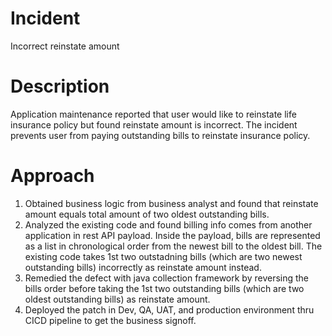 # Incident
Incorrect reinstate amount

# Description

Application maintenance reported that user would like to reinstate life insurance policy but found reinstate amount is incorrect. The incident prevents user from paying outstanding bills to reinstate insurance policy.

# Approach

1. Obtained business logic from business analyst and found that reinstate amount equals total amount of two oldest outstanding bills.
2. Analyzed the existing code and found billing info comes from another application in rest API payload. Inside the payload, bills are represented as a list in chronological order from the newest bill to the oldest bill. The existing code takes 1st two outstadning bills (which are two newest outstanding bills) incorrectly as reinstate amount instead.
3. Remedied the defect with java collection framework by reversing the bills order before taking the 1st two outstanding bills (which are two oldest outstanding bills) as reinstate amount.
4. Deployed the patch in Dev, QA, UAT, and production environment thru CICD pipeline to get the business signoff.
